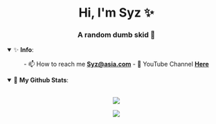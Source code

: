 <h1 align="center">Hi, I'm Syz ✨</h1>

<h3 align="center">A random dumb skid 💸</h3>
<details open>
 <summary> ✨ <b>Info</b>: </summary>
 <p align = "center">
- 📫 How to reach me <a href="mailto:Syz@asia.com"><b>Syz@asia.com</b></a>
- 🌌 YouTube Channel <a href="https://www.youtube.com/channel/UCCzqc1rjYrs8HJaq7EL2h7Q?sub_confirmation=1"><b>Here</b></a>
 </p>
</details>

<details open>
 <summary> 💸 <b>My Github Stats</b>: </summary>
<br>
<p align = "center">
  <img src = "https://github-stats-51zyiojh0.vercel.app/api?username=k6d&bg_color=00000000&title_color=ff6e96&text_color=A5A5B6&hide_border=true&show_icons=false">
</p>

<p align = "center">
  <img src = "https://discord.c99.nl/widget/theme-4/770165136278683668.png">
 </p>
</details>
